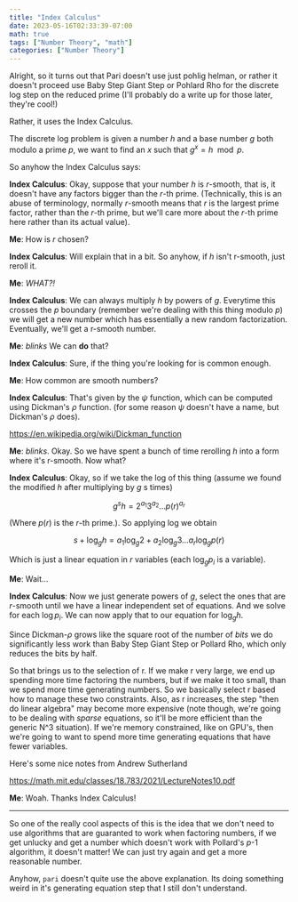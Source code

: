```yaml
---
title: "Index Calculus"
date: 2023-05-16T02:33:39-07:00
math: true
tags: ["Number Theory", "math"]
categories: ["Number Theory"]
---
```

Alright, so it turns out that Pari doesn't use just pohlig helman, or rather
it doesn't proceed use Baby Step Giant Step or Pohlard Rho for the discrete
log step on the reduced prime (I'll probably do a write up for those later,
they're cool!)

Rather, it uses the Index Calculus.
<!--more-->
The discrete log problem is given a number $h$ and a base number $g$
both modulo a prime $p$, we want to find an $x$ such that $g^x=h\mod p$.

So anyhow the Index Calculus says:

**Index Calculus**: Okay, suppose that your number $h$ is $r$-smooth,
that is, it doesn't have any factors bigger than the $r$-th
prime. (Technically, this is an abuse of terminology, normally $r$-smooth
means that $r$ is the largest prime factor, rather than the $r$-th prime, but
we'll care more about the $r$-th prime here rather than its actual value).

**Me**: How is $r$ chosen?

**Index Calculus**: Will explain that in a bit. So anyhow, if $h$ isn't r-smooth, just reroll
it.

**Me**: *WHAT?!*

**Index Calculus**: We can always multiply $h$ by powers of $g$. Everytime this crosses the
$p$ boundary (remember we're dealing with this thing modulo $p$) we will get a new
number which has essentially a new random factorization. Eventually, we'll get a r-smooth
number.

**Me**: *blinks* We can **do** that?

**Index Calculus**: Sure, if the thing you're looking for is common enough.

**Me**: How common are smooth numbers?

**Index Calculus**: That's given by the $\psi$ function, which can be computed
using Dickman's $\rho$ function. (for some reason $\psi$ doesn't have a name,
but Dickman's $\rho$ does).

https://en.wikipedia.org/wiki/Dickman_function

**Me**: *blinks*. Okay. So we have spent a bunch of time rerolling $h$ into
a form where it's r-smooth. Now what?

**Index Calculus**: Okay, so if we take the log of this thing (assume
we found the modified $h$ after multiplying by $g$ s times)

$$
g^s h = 2^{a_1} 3^{a_2} \ldots p(r)^{a_r}
$$

(Where $p(r)$ is the $r$-th prime.). So applying log we obtain

$$
s + \log_g h = a_1 \log_g 2 + a_2 \log_g 3 \ldots a_r \log_g p(r)
$$

Which is just a linear equation in $r$ variables (each $\log_g p_i$ is a variable).

**Me**: Wait...

**Index Calculus**: Now we just generate powers of $g$, select the ones that are $r$-smooth
until we have a linear independent set of equations. And we solve for each $\log p_i$. We
can now apply that to our equation for $\log_g h$.

Since Dickman-$\rho$ grows like the square root of the number of *bits* we do significantly
less work than Baby Step Giant Step or Pollard Rho, which only reduces the bits by 
half.

So that brings us to the selection of r. If we make r very large, we end up spending
more time factoring the numbers, but if we make it too small, than we spend more time
generating numbers. So we basically select r based how to manage these two constraints.
Also, as r increases, the step "then do linear algebra" may become more expensive (note
though, we're going to be dealing with *sparse* equations, so it'll be more efficient
than the generic N^3 situation). If we're memory constrained, like on GPU's, then
we're going to want to spend more time generating equations that have fewer variables.

Here's some nice notes from Andrew Sutherland

https://math.mit.edu/classes/18.783/2021/LectureNotes10.pdf

**Me**: Woah. Thanks Index Calculus!

******

So one of the really cool aspects of this is the idea that we don't need to use algorithms
that are guaranted to work when factoring numbers, if we get unlucky and get a number which
doesn't work with Pollard's $p$-1 algorithm, it doesn't matter! We can just try again
and get a more reasonable number. 

Anyhow, `pari` doesn't quite use the above explanation. Its doing something weird in
it's generating equation step that I still don't understand.
